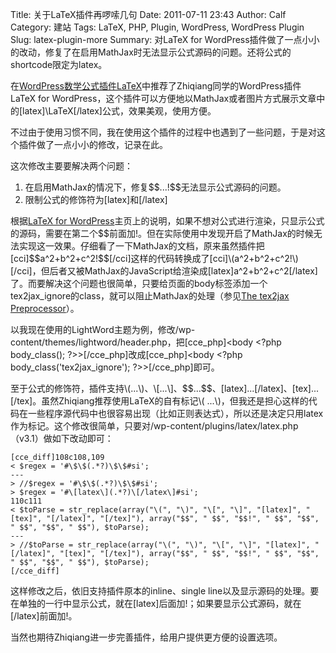 Title: 关于LaTeX插件再啰嗦几句
Date: 2011-07-11 23:43
Author: Calf
Category: 建站
Tags: LaTeX, PHP, Plugin, WordPress, WordPress Plugin
Slug: latex-plugin-more
Summary: 对LaTeX for WordPress插件做了一点小小的改动，修复了在启用MathJax时无法显示公式源码的问题。还将公式的shortcode限定为latex。

在[WordPress数学公式插件LaTeX][]中推荐了Zhiqiang同学的WordPress插件LaTeX
for
WordPress，这个插件可以方便地以MathJax或者图片方式展示文章中的[latex]\\LaTeX[/latex]公式，效果美观，使用方便。

不过由于使用习惯不同，我在使用这个插件的过程中也遇到了一些问题，于是对这个插件做了一点小小的修改，记录在此。

这次修改主要要解决两个问题：

1.  在启用MathJax的情况下，修复\$\$...!\$\$无法显示公式源码的问题。
2.  限制公式的修饰符为[<!-- -->latex]和[/latex]

<!--more-->

根据[LaTeX for
WordPress][]主页上的说明，如果不想对公式进行渲染，只显示公式的源码，需要在第二个\$\$前面加!。但在实际使用中发现开启了MathJax的时候无法实现这一效果。仔细看了一下MathJax的文档，原来虽然插件把[cci]\$\$a\^2+b\^2+c\^2!\$\$[/cci]这样的代码转换成了[cci]\\(a\^2+b\^2+c\^2!\\)[/cci]，但后者又被MathJax的JavaScript给渲染成[latex]a\^2+b\^2+c\^2[/latex]了。而要解决这个问题也很简单，只要给页面的body标签添加一个tex2jax\_ignore的class，就可以阻止MathJax的处理（参见[The
tex2jax Preprocessor][]）。

以我现在使用的LightWord主题为例，修改/wp-content/themes/lightword/header.php，把[cce\_php]\<body
\<?php body\_class(); ?\>\>[/cce\_php]改成[cce\_php]\<body \<?php
body\_class('tex2jax\_ignore'); ?\>\>[/cce\_php]即可。

至于公式的修饰符，插件支持\\(...\\)、\\[...\\]、\$\$...\$\$、[<!-- -->latex]...[/latex]、[tex]...[/tex]。虽然Zhiqiang推荐使用LaTeX的自有标记\\(
...\\)，但我还是担心这样的代码在一些程序源代码中也很容易出现（比如正则表达式），所以还是决定只用latex作为标记。这个修改很简单，只要对/wp-content/plugins/latex/latex.php（v3.1）做如下改动即可：

    [cce_diff]108c108,109
    < $regex = '#\$\$(.*?)\$\$#si';
    ---
    > //$regex = '#\$\$(.*?)\$\$#si';
    > $regex = '#\[latex\](.*?)\[/latex\]#si';
    110c111
    < $toParse = str_replace(array("\(", "\)", "\[", "\]", "[latex]", "[tex]", "[/latex]", "[/tex]"), array("$$", " $$", "$$!", " $$", "$$", " $$", "$$", " $$"), $toParse);
    ---
    > //$toParse = str_replace(array("\(", "\)", "\[", "\]", "[latex]", "[/latex]", "[tex]", "[/tex]"), array("$$", " $$", "$$!", " $$", "$$", " $$", "$$", " $$"), $toParse);
    [/cce_diff]

这样修改之后，依旧支持插件原本的inline、single
line以及显示源码的处理。要在单独的一行中显示公式，就在[<!-- -->latex]后面加!；如果要显示公式源码，就在[/latex]前面加!。

当然也期待Zhiqiang进一步完善插件，给用户提供更方便的设置选项。

  [WordPress数学公式插件LaTeX]: http://www.gocalf.com/blog/latex-wordpress.html
    "WordPress数学公式插件LaTeX"
  [LaTeX for WordPress]: http://wordpress.org/extend/plugins/latex/
    "LaTeX for WordPress"
  [The tex2jax Preprocessor]: http://www.mathjax.org/docs/1.1/options/tex2jax.html
    "The tex2jax Preprocessor"
